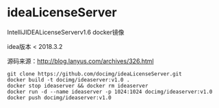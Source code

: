 # ideaLicenseServer
IntelliJIDEALicenseServerv1.6 docker镜像

idea版本 < 2018.3.2

源码来源：http://blog.lanyus.com/archives/326.html

```
git clone https://github.com/docimg/ideaLicenseServer.git
docker build -t docimg/ideaserver:v1.0 .
docker stop ideaserver && docker rm ideaserver
docker run -d --name ideaserver -p 1024:1024 docimg/ideaserver:v1.0
docker push docimg/ideaserver:v1.0
```

